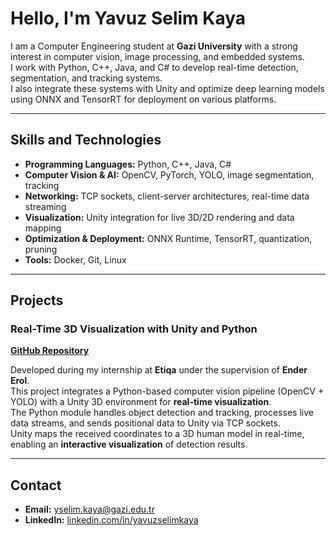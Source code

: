 # Hello, I'm Yavuz Selim Kaya

I am a Computer Engineering student at **Gazi University** with a strong interest in computer vision, image processing, and embedded systems.  
I work with Python, C++, Java, and C# to develop real-time detection, segmentation, and tracking systems.  
I also integrate these systems with Unity and optimize deep learning models using ONNX and TensorRT for deployment on various platforms.

---

## Skills and Technologies

- **Programming Languages:** Python, C++, Java, C#  
- **Computer Vision & AI:** OpenCV, PyTorch, YOLO, image segmentation, tracking  
- **Networking:** TCP sockets, client-server architectures, real-time data streaming  
- **Visualization:** Unity integration for live 3D/2D rendering and data mapping  
- **Optimization & Deployment:** ONNX Runtime, TensorRT, quantization, pruning  
- **Tools:** Docker, Git, Linux

---

## Projects

### Real-Time 3D Visualization with Unity and Python  
[**GitHub Repository**](https://github.com/yselimkaya/back_sault_simulation)

Developed during my internship at **Etiqa** under the supervision of **Ender Erol**.  
This project integrates a Python-based computer vision pipeline (OpenCV + YOLO) with a Unity 3D environment for **real-time visualization**.  
The Python module handles object detection and tracking, processes live data streams, and sends positional data to Unity via TCP sockets.  
Unity maps the received coordinates to a 3D human model in real-time, enabling an **interactive visualization** of detection results.

---

## Contact

- **Email:** yselim.kaya@gazi.edu.tr  
- **LinkedIn:** [linkedin.com/in/yavuzselimkaya](https://www.linkedin.com/in/yavuzselimkaya)  
